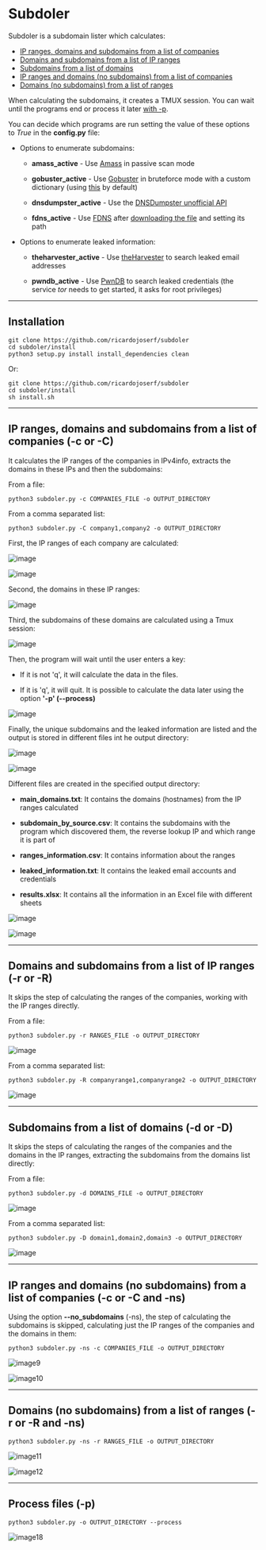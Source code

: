 # Subdoler

Subdoler is a subdomain lister which calculates:

- [IP ranges, domains and subdomains from a list of companies](#1)
- [Domains and subdomains from a list of IP ranges](#2)
- [Subdomains from a list of domains](#3)
- [IP ranges and domains (no subdomains) from a list of companies](#4) 
- [Domains (no subdomains) from a list of ranges](#5)


When calculating the subdomains, it creates a TMUX session. You can wait until the programs end or process it later [with -p](#6).

You can decide which programs are run setting the value of these options to *True* in the **config.py** file:

* Options to enumerate subdomains:

    * **amass_active** - Use [Amass](https://github.com/OWASP/Amass) in passive scan mode

    * **gobuster_active** - Use [Gobuster](https://github.com/OJ/gobuster) in bruteforce mode with a custom dictionary (using [this](https://github.com/danielmiessler/SecLists) by default)

    * **dnsdumpster_active** - Use the [DNSDumpster unofficial API](https://github.com/PaulSec/API-dnsdumpster.com)

    * **fdns_active** - Use [FDNS](https://opendata.rapid7.com/sonar.fdns_v2/) after [downloading the file](https://opendata.rapid7.com/sonar.fdns_v2/) and setting its path

* Options to enumerate leaked information:

    * **theharvester_active** - Use [theHarvester](https://github.com/laramies/theHarvester) to search leaked email addresses

    * **pwndb_active** - Use [PwnDB](https://github.com/davidtavarez/pwndb) to search leaked credentials (the service *tor* needs to get started, it asks for root privileges)

---------------------------------------------

## Installation

```
git clone https://github.com/ricardojoserf/subdoler
cd subdoler/install
python3 setup.py install install_dependencies clean
```

Or:

```
git clone https://github.com/ricardojoserf/subdoler
cd subdoler/install
sh install.sh
```

---------------------------------------------

##  <a name="1"></a>IP ranges, domains and subdomains from a list of companies (**-c** or **-C**)

It calculates the IP ranges of the companies in IPv4info, extracts the domains in these IPs and then the subdomains: 

From a file:

```
python3 subdoler.py -c COMPANIES_FILE -o OUTPUT_DIRECTORY 
```

From a comma separated list:

```
python3 subdoler.py -C company1,company2 -o OUTPUT_DIRECTORY 
```

First, the IP ranges of each company are calculated:

![image](https://imgur.com/0ZvkCDJ)

![image](https://imgur.com/2Rg2loR)

Second, the domains in these IP ranges:

![image](https://imgur.com/gfzL17w)

Third, the subdomains of these domains are calculated using a Tmux session:

![image](https://imgur.com/AVJBX1c)

Then, the program will wait until the user enters a key:

- If it is not 'q', it will calculate the data in the files.

- If it is 'q', it will quit. It is possible to calculate the data later using the option **'-p' (--process)**

![image](https://imgur.com/Oi2Ef3r)


Finally, the unique subdomains and the leaked information are listed and the output is stored in different files int he output directory:

![image](https://imgur.com/WWqpKhj)


![image](https://imgur.com/dfKYMvF)


Different files are created in the specified output directory:

- **main_domains.txt**: It contains the domains (hostnames) from the IP ranges calculated

- **subdomain_by_source.csv**: It contains the subdomains with the program which discovered them, the reverse lookup IP and which range it is part of

- **ranges_information.csv**: It contains information about the ranges

- **leaked_information.txt**: It contains the leaked email accounts and credentials

- **results.xlsx**: It contains all the information in an Excel file with different sheets


![image](https://imgur.com/yhrsABb)

![image](https://imgur.com/Vv2S0i2)


---------------------------------------------

##  <a name="2"></a>Domains and subdomains from a list of IP ranges (**-r** or **-R**)


It skips the step of calculating the ranges of the companies, working with the IP ranges directly.

From a file:

```
python3 subdoler.py -r RANGES_FILE -o OUTPUT_DIRECTORY 
```

![image](https://imgur.com/9tGtJCA)


From a comma separated list:

```
python3 subdoler.py -R companyrange1,companyrange2 -o OUTPUT_DIRECTORY 
```

![image](https://imgur.com/JOOgVP1)

---------------------------------------------

## <a name="3"></a>Subdomains from a list of domains (**-d** or **-D**)


It skips the steps of calculating the ranges of the companies and the domains in the IP ranges, extracting the subdomains from the domains list directly:

From a file:

```
python3 subdoler.py -d DOMAINS_FILE -o OUTPUT_DIRECTORY 
```

![image](https://imgur.com/CbpcCqP)


From a comma separated list:

```
python3 subdoler.py -D domain1,domain2,domain3 -o OUTPUT_DIRECTORY 
```

![image](https://imgur.com/W3msnC0)


----------------------------------------------

## <a name="4"></a>IP ranges and domains (no subdomains) from a list of companies (**-c** or **-C** and **-ns**)

Using the option **--no_subdomains** (-ns), the step of calculating the subdomains is skipped, calculating just the IP ranges of the companies and the domains in them:

```
python3 subdoler.py -ns -c COMPANIES_FILE -o OUTPUT_DIRECTORY
```

![image9](https://imgur.com/RCjkUsS)

![image10](https://imgur.com/VRG2v8k)

---------------------------------------------

## <a name="5"></a>Domains (no subdomains) from a list of ranges (**-r** or **-R** and **-ns**)

```
python3 subdoler.py -ns -r RANGES_FILE -o OUTPUT_DIRECTORY 
```

![image11](https://imgur.com/FHiMeCl)

![image12](https://imgur.com/ApQ9mgI)

----------------------------------------------

## <a name="6"></a>Process files (**-p**)

```
python3 subdoler.py -o OUTPUT_DIRECTORY --process
```

![image18](https://imgur.com/Yi0nDa1)
